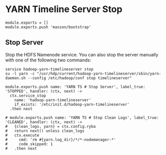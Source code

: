 
# YARN Timeline Server Stop

    module.exports = []
    module.exports.push 'masson/bootstrap'

## Stop Server

Stop the HDFS Namenode service. You can also stop the server manually with one of
the following two commands:

```
service hadoop-yarn-timelineserver stop
su -l yarn -c "/usr/hdp/current/hadoop-yarn-timelineserver/sbin/yarn-daemon.sh --config /etc/hadoop/conf stop timelineserver"
```

    module.exports.push name: 'YARN TS # Stop Server', label_true: 'STOPPED', handler: (ctx, next) ->
      ctx.service_stop
        name: 'hadoop-yarn-timelineserver'
        if_exists: '/etc/init.d/hadoop-yarn-timelineserver'
      .then next

    # module.exports.push name: 'YARN TS # Stop Clean Logs', label_true: 'CLEANED', handler: (ctx, next) ->
    #   {clean_logs, yarn} = ctx.config.ryba
    #   return next() unless clean_logs
    #   ctx.execute
    #     cmd: 'rm #{yarn.log_dir}/*/*-nodemanager-*'
    #     code_skipped: 1
    #   .then next